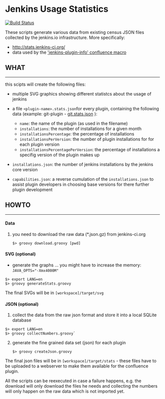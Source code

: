 Jenkins Usage Statistics
========================

[![Build Status](https://ci.jenkins.io/job/Infrastructure/statistics/badge/icon)](https://ci.jenkins.io/job/Infrastructure/statistics)

These scripts generate various data from existing census JSON files collected by the jenkins.io infrastructure.
More specifically:

- http://stats.jenkins-ci.org/
- data used by the ['jenkins-plugin-info' confluence macro](https://github.com/jenkinsci/backend-jenkins-plugin-info-plugin)

## WHAT
----

this scipts will create the following files:

* multiple SVG graphics showing different statistcs about the usage of jenkins
* a file `<plugin-name>.stats.json`for every plugin, containing the following data (example: git-plugin - [git.stats.json](http://stats.jenkins-ci.org/plugin-installation-trend/git.stats.json) ):

  * `name`: the name of the plugin (as used in the filename)
  * `installations`: the number of installations for a given month
  * `installationsPercentage`: the percentage of installations
  * `installationsPerVersion`: the number of plugin installations for for each plugin version
  * `installationsPercentagePerVersion`: the percentage of installations a specifig version of the plugin makes up
  
* `installations.json`: the number of jenkins installations by the jenkins core version
* `capabilities.json`: a reverse cumulation of the `installations.json` to assist plugin developers in choosing base versions for there further plugin development
  
  

## HOWTO
-----

#### Data

1. you need to download the raw data (*.json.gz) from jenkins-ci.org

   `$> groovy download.groovy [pwd]`
   
#### SVG (optional)

* generate the graphs
   ... you might have to increase the memory: `JAVA_OPTS="-Xmx4000M"`

```
$> export LANG=en
$> groovy generateStats.groovy
```


The final SVGs will be in `[workspace]/target/svg` 

#### JSON (optional)

1. collect the data from the raw json format and store it into a local SQLite database
   
```
$> export LANG=en
$> groovy collectNumbers.groovy`
```

2. generate the fine grained data set (json) for each plugin
   
    `$> groovy createJson.groovy`

The final json files will be in `[workspace]/target/stats` - these files have to be uploaded to a webserver to make them available for the confluence plugin.


All the scripts can be reexecuted in case a failure happens, e.g. the download will only download the files he needs and collecting the numbers will only happen on the raw data which is not imported yet.

